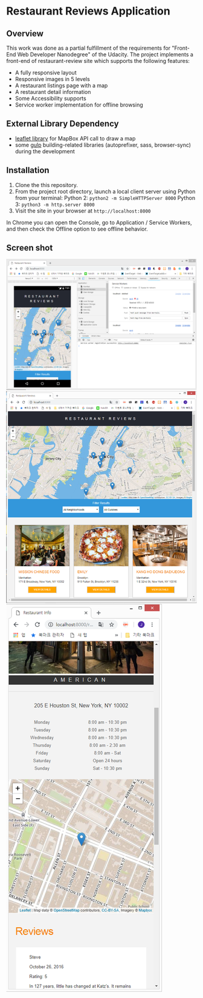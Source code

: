 # Restaurant Reviews Application

[shot]: ./img/shot.png
[shot1]: ./img/shot1.png
[shot2]: ./img/shot2.png

## Overview

This work was done as a partial fulfillment of the requirements for "Front-End Web Developer Nanodegree" of the Udacity. The project implements a front-end of restaurant-review site which supports the following features:

* A fully responsive layout
* Responsive images in 5 levels
* A restaurant listings page with a map
* A restaurant detail information
* Some Accessibility supports
* Service worker implementation for offline browsing

## External Library Dependency
- [leaflet library](https://www.mapbox.com/) for MapBox API call to draw a map
- some [gulp](https://gulpjs.com/) building-related libraries (autoprefixer, sass, browser-sync) during the development

## Installation

1. Clone the this repository.
2. From the project root directory, launch a local client server using Python from your terminal:
Python 2: `python2 -m SimpleHTTPServer 8000` 
Python 3: `python3 -m http.server 8000`
3. Visit the site in your browser at `http://localhost:8000`

In Chrome you can open the Console, go to Application / Service Workers, and then check the Offline option to see offline behavior.

## Screen shot
![screen shot][shot]
![screen shot][shot1]
![screen shot][shot2]
